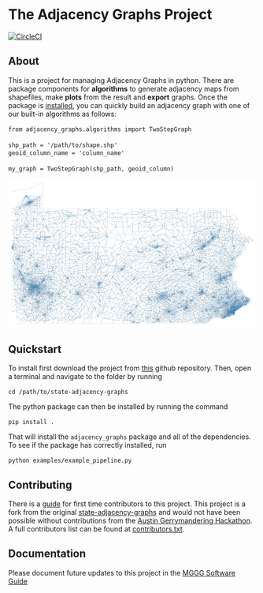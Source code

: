 # The Adjacency Graphs Project
[![CircleCI](https://circleci.com/gh/msarahan/state-adjacency-graphs.svg?style=svg)](https://circleci.com/gh/msarahan/state-adjacency-graphs)
## About
This is a project for managing Adjacency Graphs in python. There are package components for **algorithms** to generate adjacency maps from shapefiles, make **plots** from the result and **export** graphs. Once the package is [installed](docs/install_and_faq.md), you can quickly build an adjacency graph with one of our built-in algorithms as follows:
```
from adjacency_graphs.algorithms import TwoStepGraph

shp_path = '/path/to/shape.shp'
geoid_column_name = 'column_name'

my_graph = TwoStepGraph(shp_path, geoid_column)
```
![Pennsylvania Graph](examples/penn.png)

## Quickstart

To install first download the project
from
[this](https://github.com/msarahan/state-adjacency-graphs)
github repository. Then, open a terminal and navigate to the folder by running
```
cd /path/to/state-adjacency-graphs
```
The python package can then be installed by running the command
```
pip install .
```
That will install the `adjacency_graphs` package and all of the dependencies. To see if the package has correctly installed, run
```
python examples/example_pipeline.py
```

## Contributing

There is a [guide](docs/development_guide.md) for first time
contributors to this project. This project is a fork from
the
original
[state-adjacency-graphs](https://github.com/gerrymandr/state-adjacency-graphs) and
would not have been possible without contributions from
the
[Austin Gerrymandering Hackathon](https://www.ma.utexas.edu/users/blumberg/gerrymandering.html).
A full contributors list can be found
at [contributors.txt](docs/contributors.txt).

## Documentation ##
Please document future updates to this project in the [MGGG Software Guide](https://docs.google.com/document/d/1aEl7znLggJW95gRhnefzS3dVE8iE7NZa3VaXZNmok5g/edit?usp=sharing)
